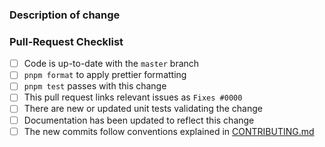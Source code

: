 <!--
  😀 Wonderful!  Thank you for opening a pull request for TypeORM.

  Please fill in the information below to expedite the review
  and (hopefully) merge of your change.

  If unsure about something.. just do as best as you're able,
  or reach out through our community support channels!
  https://github.com/typeorm/typeorm/blob/master/docs/support.md
-->

### Description of change

<!--
  Please be clear and concise what the change is intended to do,
  why this change is needed, and how you've verified that it
  corrects what you intended.

  In some cases it may be helpful to include the current behavior
  and the new behavior.

  If the change is related to an open issue, you can link it here.
  If you include `Fixes #0000` (replacing `0000` with the issue number)
  when this is merged it will automatically mark the issue as fixed and
  close it.
-->


### Pull-Request Checklist

<!--
  Please make sure to review and check all of the following.

  If an item is not applicable, you can add "N/A" to the end.
-->

- [ ] Code is up-to-date with the `master` branch
- [ ] `pnpm format` to apply prettier formatting
- [ ] `pnpm test` passes with this change
- [ ] This pull request links relevant issues as `Fixes #0000`
- [ ] There are new or updated unit tests validating the change
- [ ] Documentation has been updated to reflect this change
- [ ] The new commits follow conventions explained in [CONTRIBUTING.md](https://github.com/typeorm/typeorm/blob/master/CONTRIBUTING.md)

<!--
  🎉 Thank you for contributing and making TypeORM even better!
-->
